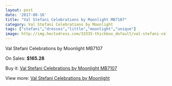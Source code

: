 ```yaml
---
layout: post
date: '2017-08-16'
title: "Val Stefani Celebrations by Moonlight MB7107"
category: Val Stefani Celebrations by Moonlight
tags: ["stefani","dresses","little","moonlight","unique"]
image: http://img.hectodress.com/33335-thickbox_default/val-stefani-celebrations-by-moonlight-mb7107.jpg
---
```

Val Stefani Celebrations by Moonlight MB7107

On Sales: **$165.28**
<a href="https://www.hectodress.com/val-stefani-celebrations-by-moonlight/15396-val-stefani-celebrations-by-moonlight-mb7107.html"><amp-img layout="responsive" width="600" height="600" src="//img.hectodress.com/33335-thickbox_default/val-stefani-celebrations-by-moonlight-mb7107.jpg" alt="Val Stefani Celebrations by Moonlight MB7107 0" /></a>
<a href="https://www.hectodress.com/val-stefani-celebrations-by-moonlight/15396-val-stefani-celebrations-by-moonlight-mb7107.html"><amp-img layout="responsive" width="600" height="600" src="//img.hectodress.com/33336-thickbox_default/val-stefani-celebrations-by-moonlight-mb7107.jpg" alt="Val Stefani Celebrations by Moonlight MB7107 1" /></a>

Buy it: [Val Stefani Celebrations by Moonlight MB7107](https://www.hectodress.com/val-stefani-celebrations-by-moonlight/15396-val-stefani-celebrations-by-moonlight-mb7107.html "Val Stefani Celebrations by Moonlight MB7107")

View more: [Val Stefani Celebrations by Moonlight](https://www.hectodress.com/277-val-stefani-celebrations-by-moonlight "Val Stefani Celebrations by Moonlight")